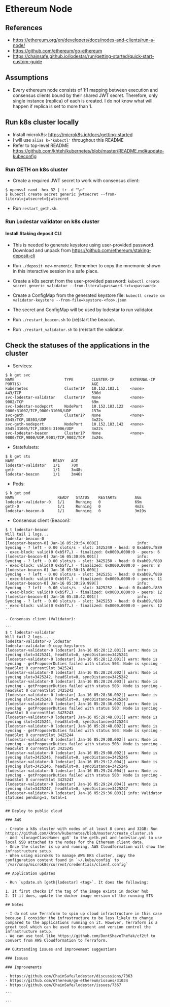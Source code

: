 # Ethereum Node

## References

- https://ethereum.org/en/developers/docs/nodes-and-clients/run-a-node/
- https://github.com/ethereum/go-ethereum
- https://chainsafe.github.io/lodestar/run/getting-started/quick-start-custom-guide

## Assumptions

- Every ethereum node consists of 1:1 mapping between execution and consensus clients bound by their shared JWT secret. Therefore, only single instance (replica) of each is created. I do not know what will happen if replica is set to more than 1.

## Run k8s cluster locally

- Install microk8s: https://microk8s.io/docs/getting-started
- I will use `alias k='kubectl'` throughout this README
- Refer to top-level README https://github.com/khteh/kubernetes/blob/master/README.md#update-kubeconfig

### Run GETH on k8s cluster

- Create a required JWT secret to work with consensus client:

```
$ openssl rand -hex 32 | tr -d "\n"
$ kubectl create secret generic jwtsecret --from-literal=jwtsecret=$jwtsecret
```

- Run `restart_geth.sh`.

### Run Lodestar validator on k8s cluster

#### Install Staking deposit CLI

- This is needed to generate keystore using user-provided password. Download and unpack from https://github.com/ethereum/staking-deposit-cli
- Run `./deposit new-mnemonic`. Remember to copy the mnemonic shown in this interactive session in a safe place.
- Create a k8s secret from the user-provided password: `kubectl create secret generic validator --from-literal=password.txt=<password>`
- Create a ConfigMap from the generated keystore file: `kubectl create cm validator-keystore --from-file=keystore-<foo>.json`
- The secret and ConfigMap will be used by lodestar to run validator.

- Run `./restart_beacon.sh` to (re)start the beacon.
- Run `./restart_validator.sh` to (re)start the validator.

## Check the statuses of the applications in the cluster

- Services:

```
$ k get svc
NAME                      TYPE        CLUSTER-IP       EXTERNAL-IP   PORT(S)                               AGE
kubernetes                ClusterIP   10.152.183.1     <none>        443/TCP                               590d
svc-lodestar-validator    ClusterIP   None             <none>        9002/TCP                              69m
svc-lodestar-nodeport     NodePort    10.152.183.122   <none>        9000:31007/TCP,9000:31008/UDP         157m
svc-geth                  ClusterIP   None             <none>        8545/TCP,30303/UDP                    3m22s
svc-geth-nodeport         NodePort    10.152.183.142   <none>        8545:31005/TCP,30303:31006/UDP        3m22s
svc-lodestar-beacon       ClusterIP   None             <none>        9000/TCP,9000/UDP,9001/TCP,9002/TCP   3m20s
```

- Statefulsets:

```
$ k get sts
NAME                 READY   AGE
lodestar-validator   1/1     70m
geth                 1/1     3m48s
lodestar-beacon      1/1     3m46s
```

- Pods:

```
$ k get pod
NAME                   READY   STATUS    RESTARTS        AGE
lodestar-validator-0   1/1     Running   0               69m
geth-0                 1/1     Running   0               4m2s
lodestar-beacon-0      1/1     Running   0               3m19s
```

- Consensus client (Beacon):

````
$ t lodestar-beacon
Will tail 1 logs...
lodestar-beacon-0
[lodestar-beacon-0] Jan-16 05:29:54.000[]                 info: Syncing - ? left - 0.00 slots/s - slot: 3425249 - head: 0 0xab09…f889 - exec-block: valid(0 0xb5f7…) - finalized: 0x0000…0000:0 - peers: 6
[lodestar-beacon-0] Jan-16 05:30:06.001[]                 info: Syncing - ? left - 0.00 slots/s - slot: 3425250 - head: 0 0xab09…f889 - exec-block: valid(0 0xb5f7…) - finalized: 0x0000…0000:0 - peers: 8
[lodestar-beacon-0] Jan-16 05:30:18.000[]                 info: Syncing - ? left - 0.00 slots/s - slot: 3425251 - head: 0 0xab09…f889 - exec-block: valid(0 0xb5f7…) - finalized: 0x0000…0000:0 - peers: 11
[lodestar-beacon-0] Jan-16 05:30:29.999[]                 info: Syncing - ? left - 0.00 slots/s - slot: 3425252 - head: 0 0xab09…f889 - exec-block: valid(0 0xb5f7…) - finalized: 0x0000…0000:0 - peers: 12
[lodestar-beacon-0] Jan-16 05:30:42.001[]                 info: Syncing - ? left - 0.00 slots/s - slot: 3425253 - head: 0 0xab09…f889 - exec-block: valid(0 0xb5f7…) - finalized: 0x0000…0000:0 - peers: 12
```

- Consensus client (Validator):

```
$ t lodestar-validator
Will tail 2 logs...
lodestar-validator-0 lodestar
lodestar-validator-0 copy-keystores
[lodestar-validator-0 lodestar] Jan-16 05:28:12.001[] warn: Node is syncing slot=3425241, headSlot=0, syncDistance=3425241
[lodestar-validator-0 lodestar] Jan-16 05:28:12.001[] warn: Node is syncing - getProposerDuties failed with status 503: Node is syncing - headSlot 0 currentSlot 3425241
[lodestar-validator-0 lodestar] Jan-16 05:28:24.002[] warn: Node is syncing slot=3425242, headSlot=0, syncDistance=3425242
[lodestar-validator-0 lodestar] Jan-16 05:28:24.003[] warn: Node is syncing - getProposerDuties failed with status 503: Node is syncing - headSlot 0 currentSlot 3425242
[lodestar-validator-0 lodestar] Jan-16 05:28:36.002[] warn: Node is syncing slot=3425243, headSlot=0, syncDistance=3425243
[lodestar-validator-0 lodestar] Jan-16 05:28:36.002[] warn: Node is syncing - getProposerDuties failed with status 503: Node is syncing - headSlot 0 currentSlot 3425243
[lodestar-validator-0 lodestar] Jan-16 05:28:48.001[] warn: Node is syncing slot=3425244, headSlot=0, syncDistance=3425244
[lodestar-validator-0 lodestar] Jan-16 05:28:48.002[] warn: Node is syncing - getProposerDuties failed with status 503: Node is syncing - headSlot 0 currentSlot 3425244
[lodestar-validator-0 lodestar] Jan-16 05:29:00.002[] warn: Node is syncing - getProposerDuties failed with status 503: Node is syncing - headSlot 0 currentSlot 3425245
[lodestar-validator-0 lodestar] Jan-16 05:29:00.002[] warn: Node is syncing slot=3425245, headSlot=0, syncDistance=3425245
[lodestar-validator-0 lodestar] Jan-16 05:29:12.004[] warn: Node is syncing slot=3425246, headSlot=0, syncDistance=3425246
[lodestar-validator-0 lodestar] Jan-16 05:29:24.004[] warn: Node is syncing - getProposerDuties failed with status 503: Node is syncing - headSlot 0 currentSlot 3425247
[lodestar-validator-0 lodestar] Jan-16 05:29:24.004[] warn: Node is syncing slot=3425247, headSlot=0, syncDistance=3425247
[lodestar-validator-0 lodestar] Jan-16 05:29:36.003[] info: Validator statuses pending=1, total=1
```

## Deploy to public cloud

### AWS

- Create a k8s cluster with nodes of at least 8 cores and 32GB: Run https://github.com/khteh/kubernetes/blob/master/create_cluster.sh
- Add `storageClassName: gp3` to the geth.yml and lodestar.yml to use local SSD attached to the nodes for the Ethereum client data.
- Once the cluster is up and running, AWS Cloudformation will show the infrastructure setup.
- When using microk8s to manage AWS EKS cluster, copy the configuration content found in `~/.kube/config` to `/var/snap/microk8s/current/credentials/client.config`

## Application updates

- Run `update.sh [geth|lodestar] <tag>`. It does the following:

1. It first checks if the tag of the image exists in docker hub
2. If it does, update the docker image version of the running STS

## Notes

- I do not use Terraform to spin up cloud infrastructure in this case because I consider the infrastructure to be less likely to change compared to the applications running on it. However, Terraform is a great tool which can be used to document and version control the infrastructure setup.
- We can use tool like https://github.com/DontShaveTheYak/cf2tf to convert from AWS Cloudformation to Terraform.

## Outstanding issues and improvement suggestions

### Issues

### Improvements

- https://github.com/ChainSafe/lodestar/discussions/7363
- https://github.com/ethereum/go-ethereum/issues/31034
- https://github.com/ChainSafe/lodestar/issues/7367

```

```
````
